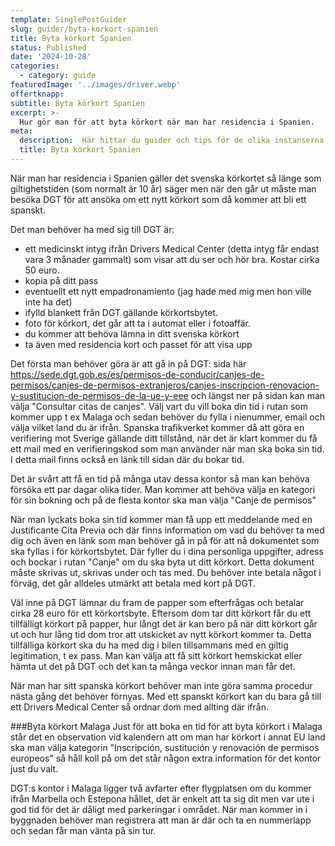 ```yaml
---
template: SinglePostGuider
slug: guider/byta-korkort-spanien
title: Byta körkort Spanien
status: Published
date: '2024-10-28'
categories:
  - category: guide
featuredImage: '../images/driver.webp'
offertknapp: 
subtitle: Byta körkort Spanien
excerpt: >-
  Hur gör man för att byta körkort när man har residencia i Spanien.
meta:
  description:  Här hittar du guider och tips för de olika instanserna du kan behöva besöka 
  title: Byta körkort Spanien
---
```



När man har residencia i Spanien gäller det svenska körkortet så länge som giltighetstiden (som normalt är 10 år) säger men när den går ut måste man besöka DGT för att ansöka om ett nytt körkort som då kommer att bli ett spanskt.

Det man behöver ha med sig till DGT är:
- ett medicinskt intyg ifrån Drivers Medical Center (detta intyg får endast vara 3 månader gammalt) som visar att du ser och hör bra. Kostar cirka 50 euro.
- kopia på ditt pass
- eventuellt ett nytt empadronamiento (jag hade med mig men hon ville inte ha det)
- ifylld blankett från DGT gällande körkortsbytet.
- foto för körkort, det går att ta i automat eller i fotoaffär.
- du kommer att behöva lämna in ditt svenska körkort
- ta även med residencia kort och passet för att visa upp 

Det första man behöver göra är att gå in på DGT: sida här https://sede.dgt.gob.es/es/permisos-de-conducir/canjes-de-permisos/canjes-de-permisos-extranjeros/canjes-inscripcion-renovacion-y-sustitucion-de-permisos-de-la-ue-y-eee och längst ner på sidan kan man välja
"Consultar citas de canjes". Välj vart du vill boka din tid i rutan som kommer upp t ex Malaga och sedan behöver du fylla i nienummer, email och välja vilket land du är ifrån. Spanska trafikverket kommer då att
göra en verifiering mot Sverige gällande ditt tillstånd, när det är klart kommer du få ett mail med en verifieringskod som man använder när man ska boka sin tid. I detta mail finns också en länk till sidan där du bokar tid. 

Det är svårt att få en tid på många utav dessa kontor så man kan behöva försöka ett par dagar olika tider. Man kommer att behöva välja en kategori för sin bokning och på de flesta kontor ska man välja "Canje de
permisos" 

När man lyckats boka sin tid kommer man få upp ett meddelande med en Justificante Cita Previa och där finns information om vad du behöver ta med dig och även en länk som man behöver gå in på för att nå dokumentet 
som ska fyllas i för körkortsbytet. Där fyller du i dina personliga uppgifter, adress och bockar i rutan "Canje" om du ska byta ut ditt körkort. Detta dokument måste skrivas ut, skrivas under och tas med. Du behöver inte betala något i förväg, det går alldeles utmärkt att betala med kort på DGT.

Väl inne på DGT lämnar du fram de papper som efterfrågas och betalar cirka 28 euro för ett körkortsbyte. Eftersom dom tar ditt körkort får du ett tillfälligt körkort på papper, hur långt det är kan bero på 
när ditt körkort går ut och hur lång tid dom tror att utskicket av nytt körkort kommer ta. Detta tillfälliga körkort ska du ha med dig i bilen tillsammans med en giltig legitimation, t ex pass. Man kan välja 
att få sitt körkort hemskickat eller hämta ut det på DGT och det kan ta många veckor innan man får det. 

När man har sitt spanska körkort behöver man inte göra samma procedur nästa gång det behöver förnyas. Med ett spanskt körkort kan du bara gå till ett Drivers Medical Center så ordnar dom med allting där ifrån. 

###Byta körkort Malaga
Just för att boka en tid för att byta körkort i Malaga står det en observation vid kalendern att om man har körkort i annat EU land ska man välja kategorin "Inscripción, sustitución y renovación de permisos europeos" så håll koll på om det står någon extra information för det kontor just du valt. 

DGT:s kontor i Malaga ligger två avfarter efter flygplatsen om du kommer ifrån Marbella och Estepona hållet, det är enkelt att ta sig dit men var ute i god tid för det är dåligt med parkeringar i området. När man 
kommer in i byggnaden behöver man registrera att man är där och ta en nummerlapp och sedan får man vänta på sin tur.


